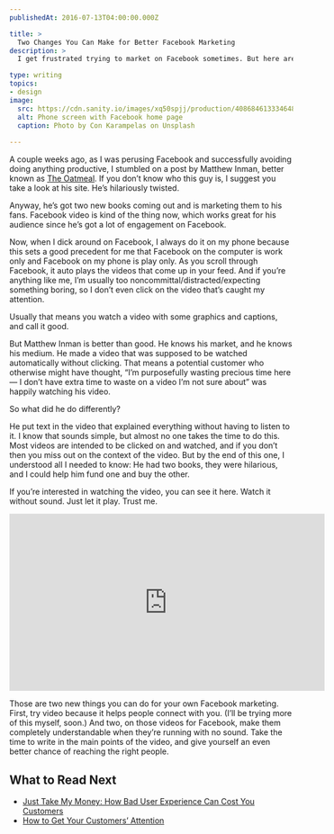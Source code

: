 ```yaml
---
publishedAt: 2016-07-13T04:00:00.000Z

title: >
  Two Changes You Can Make for Better Facebook Marketing
description: >
  I get frustrated trying to market on Facebook sometimes. But here are two things you can do that will make your marketing even better!

type: writing
topics:
- design
image:
  src: https://cdn.sanity.io/images/xq50spjj/production/4086846133346484e34dea0860ea6ec85e5be5da-6000x4000.jpg
  alt: Phone screen with Facebook home page
  caption: Photo by Con Karampelas on Unsplash
  
---
```


A couple weeks ago, as I was perusing Facebook and successfully avoiding doing anything productive, I stumbled on a post by Matthew Inman, better known as [The Oatmeal](http://theoatmeal.com/). If you don’t know who this guy is, I suggest you take a look at his site. He’s hilariously twisted.

Anyway, he’s got two new books coming out and is marketing them to his fans. Facebook video is kind of the thing now, which works great for his audience since he’s got a lot of engagement on Facebook.

Now, when I dick around on Facebook, I always do it on my phone because this sets a good precedent for me that Facebook on the computer is work only and Facebook on my phone is play only. As you scroll through Facebook, it auto plays the videos that come up in your feed. And if you’re anything like me, I’m usually too noncommittal/distracted/expecting something boring, so I don’t even click on the video that’s caught my attention.

Usually that means you watch a video with some graphics and captions, and call it good.

But Matthew Inman is better than good. He knows his market, and he knows his medium. He made a video that was supposed to be watched automatically without clicking.[](https://marisamorby.com/better-facebook-marketing#fn-1) That means a potential customer who otherwise might have thought, “I’m purposefully wasting precious time here — I don’t have extra time to waste on a video I’m not sure about” was happily watching his video.

So what did he do differently?

He put text in the video that explained everything without having to listen to it. I know that sounds simple, but almost no one takes the time to do this. Most videos are intended to be clicked on and watched, and if you don’t then you miss out on the context of the video. But by the end of this one, I understood all I needed to know: He had two books, they were hilarious, and I could help him fund one and buy the other.

If you’re interested in watching the video, you can see it here. Watch it without sound. Just let it play. Trust me.

<iframe width="560" height="315" src="https://www.youtube.com/embed/anKKCvPSmJM" frameborder="0" allow="accelerometer; autoplay; encrypted-media; gyroscope; picture-in-picture" allowfullscreen></iframe>

Those are two new things you can do for your own Facebook marketing. First, try video because it helps people connect with you. (I’ll be trying more of this myself, soon.) And two, on those videos for Facebook, make them completely understandable when they’re running with no sound. Take the time to write in the main points of the video, and give yourself an even better chance of reaching the right people.

## What to Read Next

* [Just Take My Money: How Bad User Experience Can Cost You Customers](https://marisamorby.com/take-my-money/)
* [How to Get Your Customers’ Attention](https://marisamorby.com/customers-attention/)

[](https://marisamorby.com/better-facebook-marketing#fnref-1)